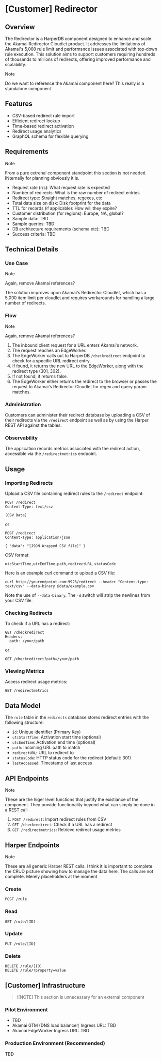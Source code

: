 # [Customer] Redirector

## Overview

The Redirector is a HarperDB component designed to enhance and scale the 
Akamai Redirector Cloudlet product. It addresses the limitations of Akamai's 5,000 rule limit 
and performance issues associated with top-down rule execution. 
This solution aims to support customers requiring hundreds of thousands to millions 
of redirects, offering improved performance and scalability.

> [!NOTE]
> Do we want to reference the Akamai component here?  This really is a standalone component

## Features

- CSV-based redirect rule import
- Efficient redirect lookup
- Time-based redirect activation
- Redirect usage analytics
- GraphQL schema for flexible querying

## Requirements

> [!NOTE]
> From a pure extrenal component standpoint this section is not needed.  INternally for planning
> obviously it is.

- Request rate (r/s): What request rate is expected
- Number of redirects: What is the raw number of redirect entries 
- Redirect type: Straight matches, regexes, etc
- Total data size on disk: Disk footprint for the data
- TTL for records (if applicable): How will they expire?
- Customer distribution (for regions): Europe, NA, global?
- Sample data: TBD
- Sample queries: TBD
- DB architecture requirements (schema etc): TBD
- Success criteria: TBD


## Technical Details

### Use Case

> [!NOTE]
> Again, remove Akamai references?

The solution improves upon Akamai's Redirector Cloudlet, which has a 5,000 item limit 
per cloudlet and requires workarounds for handling a large number of redirects.

### Flow

> [!NOTE]
> Again, remove Akamai references?

1. The inbound client request for a URL enters Akamai's network.
2. The request reaches an EdgeWorker.
3. The EdgeWorker calls out to HarperDB `/checkredirect` endpoint to check for a specific URL redirect entry.
4. If found, it returns the new URL to the EdgeWorker, along with the redirect type (301, 302).
5. If not found, it returns false.
6. The EdgeWorker either returns the redirect to the browser or passes the request to Akamai's Redirector Cloudlet for regex and query param matches.

### Administration

Customers can administer their redirect database by uploading a CSV of their redirects via the `/redirect` endpoint as well as
by using the Harper REST API against the tables.

### Observability

The application records metrics associated with the redirect action, accessible via the `/redirectmetrics` endpoint.

## Usage

### Importing Redirects

Upload a CSV file containing redirect rules to the `/redirect` endpoint:

```
POST /redirect
Content-Type: text/csv

[CSV Data]
```

or 

```
POST /redirect
Content-Type: application/json

{ "data": "[JSON Wrapped CSV file]" }
```

CSV format:
```
utcStartTime,utcEndTime,path,redirectURL,statusCode
```

Here is an example curl command to upload a CSV file:
```
curl http://yourendpoint.com:9926/redirect --header "Content-type: text/csv" --data-binary @data/example.csv
```

Note the use of `--data-binary`.  The `-d` switch will strip the newlines from your CSV file.


### Checking Redirects

To check if a URL has a redirect:

```
GET /checkredirect
Headers:
  path: /your/path
```
or
```
GET /checkredirect?path=/your/path
```

### Viewing Metrics

Access redirect usage metrics:

```
GET /redirectmetrics
```

## Data Model

The `rule` table in the `redirects` database stores redirect entries with the following structure:

- `id`: Unique identifier (Primary Key)
- `utcStartTime`: Activation start time (optional)
- `utcEndTime`: Activation end time (optional)
- `path`: Incoming URL path to match
- `redirectURL`: URL to redirect to
- `statusCode`: HTTP status code for the redirect (default: 301)
- `lastAccessed`: Timestamp of last access

## API Endpoints

> [!NOTE]
> These are the higer level functions that justify the existiance of the component.  They provide functionality beyond what
> can simply be done in a REST call

1. `POST /redirect`: Import redirect rules from CSV
2. `GET /checkredirect`: Check if a URL has a redirect
3. `GET /redirectmetrics`: Retrieve redirect usage metrics

## Harper Endpoints

> [!NOTE]
> These are all generic Harper REST calls. I think it is important to complete the CRUD picture showing how to manage the data here.
> The calls are not complete. Merely placeholders at the moment

### Create

```
POST /rule         
```

### Read
```
GET /rule/[ID]
```

### Update
```
PUT /rule/[ID]
```

### Delete
```
DELETE /rule/[ID]
DELETE /rule/?property=value
```

## [Customer] Infrastructure

> ![NOTE]
> This section is unnecessary for an external component

### Pilot Environment

- TBD
- Akamai GTM (DNS load balancer) Ingress URL: TBD
- Akamai EdgeWorker Ingress URL: TBD

### Production Environment (Recommended)

TBD

